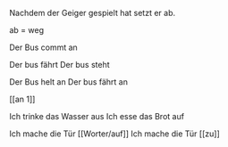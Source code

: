 Nachdem der Geiger gespielt hat setzt er ab.

ab = weg

Der Bus commt an

Der bus fährt 
Der bus steht 

Der Bus helt an 
Der bus fährt an

[[an 1]]



Ich trinke das Wasser aus
Ich esse das Brot auf

Ich mache die Tür [[Worter/auf]]
Ich mache die Tür [[zu]]



